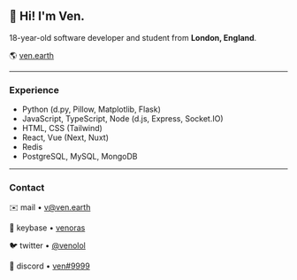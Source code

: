 ## 👋 **Hi! I'm Ven.**  

18-year-old software developer and student from **London, England**.

🌎 [ven.earth](https://ven.earth)

---

### Experience

- Python (d.py, Pillow, Matplotlib, Flask)  
- JavaScript, TypeScript, Node (d.js, Express, Socket.IO)  
- HTML, CSS (Tailwind)
- React, Vue (Next, Nuxt)  
- Redis  
- PostgreSQL, MySQL, MongoDB

---

### Contact

✉️ mail • [v@ven.earth](mailto:v@ven.earth)  

🔑 keybase • [venoras](https://keybase.io/venoras)  

🐦 twitter • [@venolol](https://twitter.com/venolol)  

💬 discord • [ven#9999](https://discord.bio/p/v)
